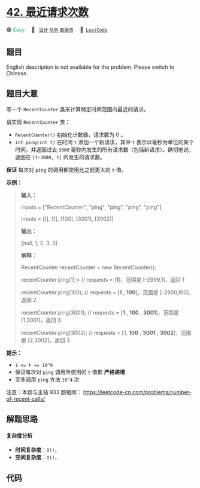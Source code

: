 # [42. 最近请求次数](https://leetcode.cn/problems/H8086Q)

🟢 <font color=#15bd66>Easy</font>&emsp; 🔖&ensp; [`设计`](/tag/design.md) [`队列`](/tag/queue.md) [`数据流`](/tag/data-stream.md)&emsp; 🔗&ensp;[`LeetCode`](https://leetcode.cn/problems/H8086Q)

## 题目

English description is not available for the problem. Please switch to
Chinese.


## 题目大意

写一个 `RecentCounter` 类来计算特定时间范围内最近的请求。

请实现 `RecentCounter` 类：

  * `RecentCounter()` 初始化计数器，请求数为 0 。
  * `int ping(int t)` 在时间 `t` 添加一个新请求，其中 `t` 表示以毫秒为单位的某个时间，并返回过去 `3000` 毫秒内发生的所有请求数（包括新请求）。确切地说，返回在 `[t-3000, t]` 内发生的请求数。

**保证** 每次对 `ping` 的调用都使用比之前更大的 `t` 值。



**示例：**

> 
> 
> 
> 
> 
> **输入：**
> 
> inputs = ["RecentCounter", "ping", "ping", "ping", "ping"]
> 
> inputs = [[], [1], [100], [3001], [3002]]
> 
> **输出：**
> 
> [null, 1, 2, 3, 3]
> 
> 
> 
> **解释：**
> 
> RecentCounter recentCounter = new RecentCounter();
> 
> recentCounter.ping(1);> 
>  // requests = [**1**]，范围是 [-2999,1]，返回 1
> 
> recentCounter.ping(100);   // requests = [**1** , **100**]，范围是 [-2900,100]，返回 2
> 
> recentCounter.ping(3001);  // requests = [**1** , **100** , **3001**]，范围是 [1,3001]，返回 3
> 
> recentCounter.ping(3002);  // requests = [1, **100** , **3001** , **3002**]，范围是 [2,3002]，返回 3
> 
> 



**提示：**

  * `1 <= t <= 10^9`
  * 保证每次对 `ping` 调用所使用的 `t` 值都 **严格递增**
  * 至多调用 `ping` 方法 `10^4` 次



注意：本题与主站 933 题相同： <https://leetcode-cn.com/problems/number-of-recent-calls/>


## 解题思路

#### 复杂度分析

- **时间复杂度**：`O()`，
- **空间复杂度**：`O()`，

## 代码

```javascript

```